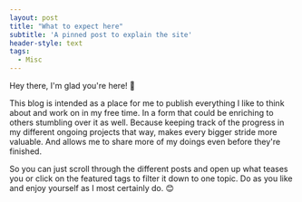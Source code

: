 ```yaml
---
layout: post
title: "What to expect here"
subtitle: 'A pinned post to explain the site'
header-style: text
tags:
  - Misc
---
```


Hey there, I'm glad you're here! :tada:

This blog is intended as a place for me to publish everything I like to think about and work on in my free time. In a form that could be enriching to others stumbling over it as well. Because keeping track of the progress in my different ongoing projects that way, makes every bigger stride more valuable. And allows me to share more of my doings even before they're finished.

So you can just scroll through the different posts and open up what teases you or click on the featured tags to filter it down to one topic. Do as you like and enjoy yourself as I most certainly do. :blush:
